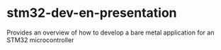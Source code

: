 # stm32-dev-en-presentation
Provides an overview of how to develop a bare metal application for an STM32 microcontroller
